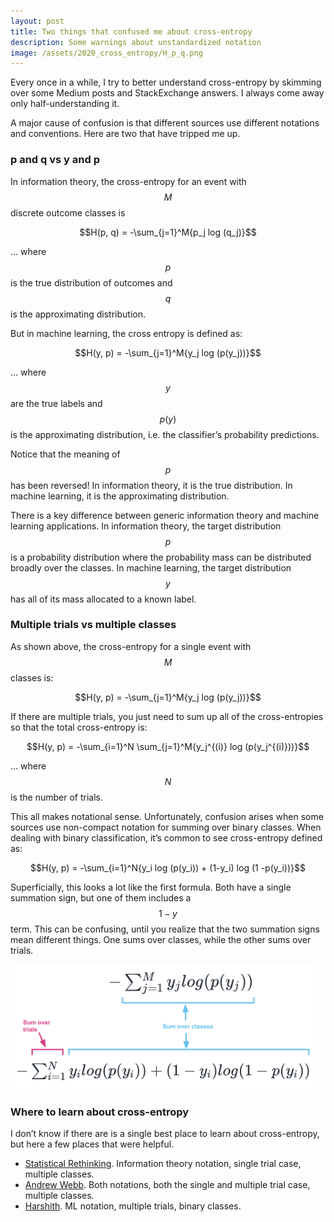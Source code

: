 ```yaml
---
layout: post
title: Two things that confused me about cross-entropy
description: Some warnings about unstandardized notation
image: /assets/2020_cross_entropy/H_p_q.png
---
```


Every once in a while, I try to better understand cross-entropy by skimming over some Medium posts and StackExchange answers. I always come away only half-understanding it.

A major cause of confusion is that different sources use different notations and conventions. Here are two that have tripped me up.

### p and q vs y and p

In information theory, the cross-entropy for an event with $$M$$ discrete outcome classes is 

$$H(p, q) = -\sum_{j=1}^M{p_j log (q_j)}$$

… where $$p$$ is the true distribution of outcomes and $$q$$ is the approximating distribution.

But in machine learning, the cross entropy is defined as:

$$H(y, p) = -\sum_{j=1}^M{y_j log (p(y_j))}$$

… where $$y$$ are the true labels and $$p(y)$$ is the approximating distribution, i.e. the classifier’s probability predictions.

Notice that the meaning of $$p$$ has been reversed! In information theory, it is the true distribution. In machine learning, it is the approximating distribution.

There is a key difference between generic information theory and machine learning applications. In information theory, the target distribution $$p$$ is a probability distribution where the probability mass can be distributed broadly over the classes. In machine learning, the target distribution $$y$$ has all of its mass allocated to a known label.


### Multiple trials vs multiple classes

As shown above, the cross-entropy for a single event with $$M$$ classes is:

$$H(y, p) = -\sum_{j=1}^M{y_j log (p(y_j))}$$

If there are multiple trials, you just need to sum up all of the cross-entropies so that the total cross-entropy is:

$$H(y, p) = -\sum_{i=1}^N \sum_{j=1}^M{y_j^{(i)} log (p(y_j^{(i)}))}$$

… where $$N$$ is the number of trials.

This all makes notational sense. Unfortunately, confusion arises when some sources use non-compact notation for summing over binary classes. When dealing with binary classification, it’s common to see cross-entropy defined as:

$$H(y, p) = -\sum_{i=1}^N{y_i log (p(y_i)) + (1-y_i) log (1 -p(y_i))}$$

Superficially, this looks a lot like the first formula. Both have a single summation sign, but one of them includes a $$1-y$$ term. This can be confusing, until you realize that the two summation signs mean different things. One sums over classes, while the other sums over trials.

<div class="wrapper">
  <img src='/assets/2020_cross_entropy/cross-entropy.png' height="200" class="inner" style="position:relative">
</div>

### Where to learn about cross-entropy
I don’t know if there are is a single best place to learn about cross-entropy, but here a few places that were helpful.

- [Statistical Rethinking](https://xcelab.net/rm/statistical-rethinking). Information theory notation, single trial case, multiple classes. 
- [Andrew Webb](http://www.awebb.info/probability/2017/05/18/cross-entropy-and-log-likelihood.html). Both notations, both the single and multiple trial case, multiple classes.
- [Harshith](https://towardsdatascience.com/log-loss-function-math-explained-5b83cd8d9c83). ML notation, multiple trials, binary classes.


